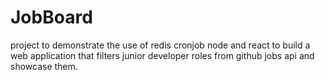 # JobBoard
project to demonstrate the use of redis cronjob node and react to build a web application that filters junior developer roles from github jobs api and showcase them.

